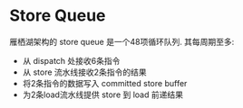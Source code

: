 # Store Queue

雁栖湖架构的 store queue 是一个48项循环队列. 其每周期至多: 
* 从 dispatch 处接收6条指令
* 从 store 流水线接收2条指令的结果
* 将2条指令的数据写入 committed store buffer
* 为2条load流水线提供 store 到 load 前递结果
